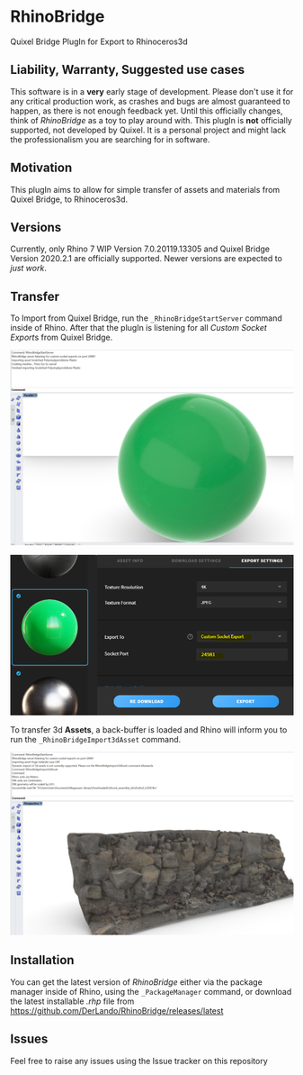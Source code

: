 # RhinoBridge
Quixel Bridge PlugIn for Export to Rhinoceros3d

## Liability, Warranty, Suggested use cases

This software is in a **very** early stage of development. Please don't use it for any critical production work, as crashes and bugs are almost guaranteed to happen, as there is not enough feedback yet. Until this officially changes, think of *RhinoBridge* as a toy to play around with.
This plugIn is **not** officially supported, not developed by Quixel. It is a personal project and might lack the professionalism you are searching for in software.

## Motivation

This plugIn aims to allow for simple transfer of assets and materials from Quixel Bridge, to Rhinoceros3d.

## Versions

Currently, only Rhino 7 WIP Version 7.0.20119.13305 and Quixel Bridge Version 2020.2.1 are officially supported. Newer versions are expected to *just work*.

## Transfer

To Import from Quixel Bridge, run the `_RhinoBridgeStartServer` command inside of Rhino. After that the plugIn is listening for all *Custom Socket Export*s from Quixel Bridge.

![Import Material into Rhino](https://github.com/DerLando/RhinoBridge/blob/master/Documentation/Images/Rhino_bridge_import.png)

![Export from quixel bridge](https://github.com/DerLando/RhinoBridge/blob/master/Documentation/Images/Quixel_socket_export.png)

To transfer 3d **Assets**, a back-buffer is loaded and Rhino will inform you to run the `_RhinoBridgeImport3dAsset` command.

![Import 3d asset into Rhino](https://github.com/DerLando/RhinoBridge/blob/master/Documentation/Images/Rhino_bridge_import_asset.png)

## Installation

You can get the latest version of *RhinoBridge* either via the package manager inside of Rhino, using the `_PackageManager` command, or download the latest installable *.rhp* file from https://github.com/DerLando/RhinoBridge/releases/latest

## Issues

Feel free to raise any issues using the Issue tracker on this repository

